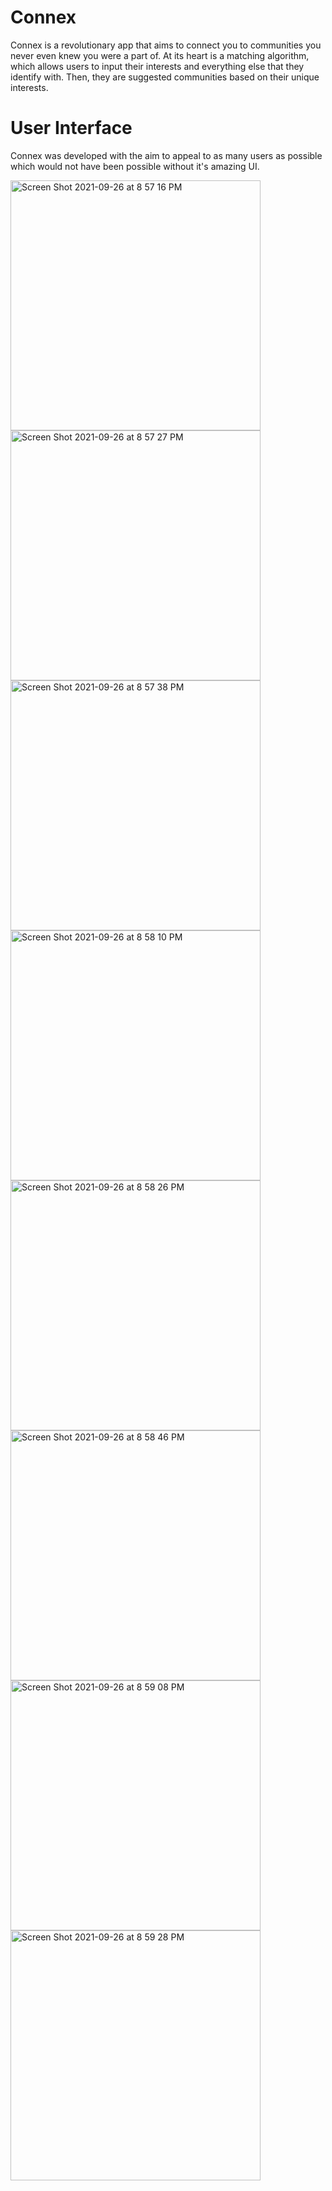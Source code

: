 # Connex
Connex is a revolutionary app that aims to connect you to communities you never even knew you were a part of. At its heart is a matching algorithm, which allows users to input their interests and everything else that they identify with. Then, they are suggested communities based on their unique interests.

# User Interface
Connex was developed with the aim to appeal to as many users as possible which would not have been possible without it's amazing UI.

<img width="400" alt="Screen Shot 2021-09-26 at 8 57 16 PM" src="https://user-images.githubusercontent.com/37068167/134843359-cceff7bc-e73e-4d0f-83ed-48f6a5501085.png"><img width="400" alt="Screen Shot 2021-09-26 at 8 57 27 PM" src="https://user-images.githubusercontent.com/37068167/134843372-70508d98-4ce3-4be2-ad96-b44fc6328c4d.png">
<img width="400" alt="Screen Shot 2021-09-26 at 8 57 38 PM" src="https://user-images.githubusercontent.com/37068167/134843381-bcbefeed-3f90-4e66-a368-a0ca11d0ee0e.png"><img width="400" alt="Screen Shot 2021-09-26 at 8 58 10 PM" src="https://user-images.githubusercontent.com/37068167/134843414-5197932c-217d-4d97-8fdf-eb9c2f88bcbf.png">
<img width="400" alt="Screen Shot 2021-09-26 at 8 58 26 PM" src="https://user-images.githubusercontent.com/37068167/134843428-0f624c0a-1b9f-4f6e-a5df-cb28d1e17ff8.png"><img width="400" alt="Screen Shot 2021-09-26 at 8 58 46 PM" src="https://user-images.githubusercontent.com/37068167/134843450-9a517357-b8b2-49ad-88a4-793b4f281c5a.png">
<img width="400" alt="Screen Shot 2021-09-26 at 8 59 08 PM" src="https://user-images.githubusercontent.com/37068167/134843481-7abd8927-90bf-46a3-91a1-f1a2771c392f.png"><img width="400" alt="Screen Shot 2021-09-26 at 8 59 28 PM" src="https://user-images.githubusercontent.com/37068167/134843519-875944e8-4ea4-4bb8-962d-d2a71cda7bdc.png">
